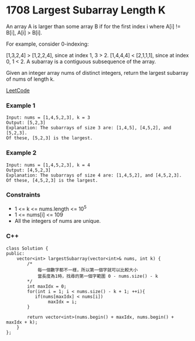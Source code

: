 # 1708 Largest Subarray Length K

An array A is larger than some array B if for the first index i where A[i] != B[i], A[i] > B[i].

For example, consider 0-indexing:

[1,3,2,4] > [1,2,2,4], since at index 1, 3 > 2.
[1,4,4,4] < [2,1,1,1], since at index 0, 1 < 2.
A subarray is a contiguous subsequence of the array.

Given an integer array nums of distinct integers, return the largest subarray of nums of length k.

 

[LeetCode](https://leetcode.cn/problems/longest-word-with-all-prefixes/)


### Example 1

```
Input: nums = [1,4,5,2,3], k = 3
Output: [5,2,3]
Explanation: The subarrays of size 3 are: [1,4,5], [4,5,2], and [5,2,3].
Of these, [5,2,3] is the largest.
```

### Example 2

```
Input: nums = [1,4,5,2,3], k = 4
Output: [4,5,2,3]
Explanation: The subarrays of size 4 are: [1,4,5,2], and [4,5,2,3].
Of these, [4,5,2,3] is the largest.
```


### Constraints

* 1 <= k <= nums.length <= 10<sup>5</sup>
* 1 <= nums[i] <= 109
* All the integers of nums are unique.

### C++ 

```
class Solution {
public:
    vector<int> largestSubarray(vector<int>& nums, int k) {
        /*
            每一個數字都不一樣，所以第一個字就可以比較大小
            當長度為1時，找尋的第一個字範圍 0 - nums.size() - k
        */
        int maxIdx = 0;
        for(int i = 1; i < nums.size() - k + 1; ++i){
           if(nums[maxIdx] < nums[i])
                maxIdx = i;
        }
        
        return vector<int>(nums.begin() + maxIdx, nums.begin() + maxIdx + k);
    }
};
```